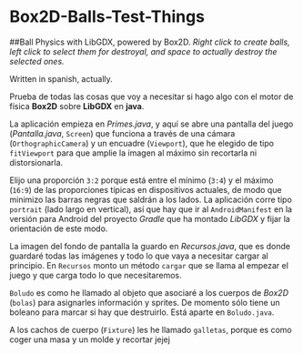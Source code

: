 # Box2D-Balls-Test-Things

##Ball Physics with LibGDX, powered by Box2D.
*Right click to create balls, left click to select them for destroyal, and space to actually destroy the selected ones.*

Written in spanish, actually.


Prueba de todas las cosas que voy a necesitar si hago algo con el motor de física **Box2D** sobre **LibGDX** en **java**.

La aplicación empieza en *Primes.java*, y aquí se abre una pantalla del juego (*Pantalla.java*, `Screen`) que funciona a través de una cámara (`OrthographicCamera`) y un encuadre (`Viewport`), que he elegido de tipo `fitViewport` para que amplie la imagen al máximo sin recortarla ni distorsionarla. 

Elijo una proporción `3:2` porque está entre el mínimo (`3:4`) y el máximo (`16:9`) de las proporciones típicas en dispositivos actuales, de modo que minimizo las barras negras que saldrán a los lados. La aplicación corre tipo `portrait` (lado largo en vertical), así que hay que ir al `AndroidManifest` en la versión para Android del proyecto *Gradle* que ha montado *LibGDX* y fijar la orientación de este modo.

La imagen del fondo de pantalla la guardo en *Recursos.java*, que es donde guardaré todas las imágenes y todo lo que vaya a necesitar cargar al principio. En `Recursos` monto un método `cargar` que se llama al empezar el juego y que carga todo lo que necesitaremos.

`Boludo` es como he llamado al objeto que asociaré a los cuerpos de *Box2D* (`bolas`) para asignarles información y sprites. De momento sólo tiene un boleano para marcar si hay que destruirlo. Está aparte en `Boludo.java`.

A los cachos de cuerpo (`Fixture`) les he llamado `galletas`, porque es como coger una masa y un molde y recortar jejej
